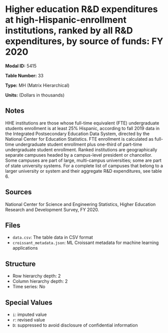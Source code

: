 # Higher education R&D expenditures at high-Hispanic-enrollment institutions, ranked by all R&D expenditures, by source of funds: FY 2020

**Modal ID:** 5415

**Table Number:** 33

**Type:** MH (Matrix Hierarchical)

**Units:** (Dollars in thousands)

## Notes

HHE institutions are those whose full-time equivalent (FTE) undergraduate students enrollment is at least 25% Hispanic, according to fall 2019 data in the Integrated Postsecondary Education Data System, directed by the National Center for Education Statistics. FTE enrollment is calculated as full-time undergraduate student enrollment plus one-third of part-time undergraduate student enrollment. Ranked institutions are geographically separate campuses headed by a campus-level president or chancellor. Some campuses are part of large, multi-campus universities; some are part of state university systems. For a complete list of campuses that belong to a larger university or system and their aggregate R&D expenditures, see table 6.

## Sources

National Center for Science and Engineering Statistics, Higher Education Research and Development Survey, FY 2020.

## Files

- `data.csv`: The table data in CSV format
- `croissant_metadata.json`: ML Croissant metadata for machine learning applications

## Structure

- Row hierarchy depth: 2
- Column hierarchy depth: 2
- Time series: No

## Special Values

- `i`: imputed value
- `r`: revised value
- `D`: suppressed to avoid disclosure of confidential information
